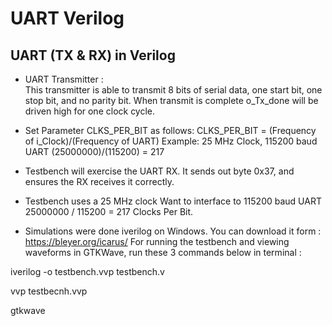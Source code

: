 # UART Verilog
## UART (TX & RX) in Verilog
- UART Transmitter :  
This transmitter is able to transmit 8 bits of serial data, one start bit, one stop bit, and no parity bit.  When transmit is complete o_Tx_done will be driven high for one clock cycle.
- Set Parameter CLKS_PER_BIT as follows:
CLKS_PER_BIT = (Frequency of i_Clock)/(Frequency of UART)
Example: 25 MHz Clock, 115200 baud UART
(25000000)/(115200) = 217
- Testbench will exercise the UART RX.
It sends out byte 0x37, and ensures the RX receives it correctly.
- Testbench uses a 25 MHz clock
 Want to interface to 115200 baud UART
 25000000 / 115200 = 217 Clocks Per Bit.

- Simulations were done iverilog on Windows. You can download it form : https://bleyer.org/icarus/
For running the testbench and viewing waveforms in GTKWave, run these 3 commands below in terminal :

iverilog -o testbench.vvp testbench.v

vvp testbecnh.vvp

gtkwave
